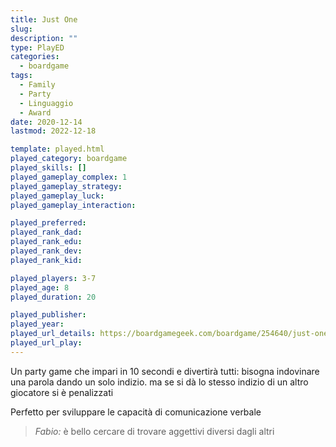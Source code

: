 ```yaml
---
title: Just One
slug: 
description: ""
type: PlayED
categories:
  - boardgame
tags:
  - Family
  - Party
  - Linguaggio
  - Award
date: 2020-12-14
lastmod: 2022-12-18

template: played.html
played_category: boardgame
played_skills: []
played_gameplay_complex: 1
played_gameplay_strategy: 
played_gameplay_luck: 
played_gameplay_interaction: 

played_preferred: 
played_rank_dad: 
played_rank_edu: 
played_rank_dev: 
played_rank_kid: 

played_players: 3-7
played_age: 8
played_duration: 20

played_publisher: 
played_year: 
played_url_details: https://boardgamegeek.com/boardgame/254640/just-one
played_url_play: 
---
```


Un party game che impari in 10 secondi e divertirà tutti: bisogna indovinare una parola dando un solo indizio. ma se si dà lo stesso indizio di un altro giocatore si è penalizzati

Perfetto per sviluppare le capacità di comunicazione verbale

> *Fabio:*
> è bello cercare di trovare aggettivi diversi dagli altri


